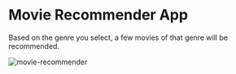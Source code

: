# Movie Recommender App

 Based on the genre you select, a few movies of that genre will be recommended.


![movie-recommender](https://user-images.githubusercontent.com/94384027/202226121-5cb6d355-1bd7-4a17-9464-57b3df25da52.png)
